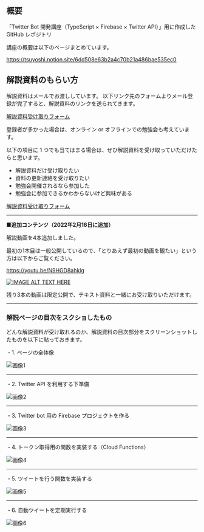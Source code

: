 ## 概要

「Twitter Bot 開発講座（TypeScript × Firebase × Twitter API）」用に作成した GitHub レポジトリ

講座の概要は以下のページまとめています。

https://tsuyoshi.notion.site/6dd508e63b2a4c70b21a486bae535ec0

## 解説資料のもらい方

解説資料はメールでお渡ししています。
以下リンク先のフォームよりメール登録が完了すると、解説資料のリンクを送られてきます。

[解説資料受け取りフォーム](https://automation001.jp/p/r/Zksi5egk)

登録者が多かった場合は、オンライン or オフラインでの勉強会も考えています。

以下の項目に 1 つでも当てはまる場合は、ぜひ解説資料を受け取っていただけたらと思います。

- 解説資料だけ受け取りたい
- 資料の更新連絡を受け取りたい
- 勉強会開催されるなら参加した
- 勉強会に参加できるかわからないけど興味がある

[解説資料受け取りフォーム](https://automation001.jp/p/r/Zksi5egk)


---

**■追加コンテンツ（2022年2月16日に追加）**

解説動画を4本追加しました。

最初の1本目は一般公開しているので、「とりあえず最初の動画を観たい」という方は以下からご覧ください。

https://youtu.be/N9HGD8ahklg


[![IMAGE ALT TEXT HERE](https://img.youtube.com/vi/N9HGD8ahklg/0.jpg)](https://www.youtube.com/watch?v=N9HGD8ahklg)


残り3本の動画は限定公開で、テキスト資料と一緒にお受け取りいただけます。

---

### 解説ページの目次をスクショしたもの

どんな解説資料が受け取れるのか、解説資料の目次部分をスクリーンショットしたものを以下に貼っておきます。

・1. ページの全体像

![画像1](./docs/images/twitter-bot-seminar-page-1.png)

---

・2. Twitter API を利用する下準備

![画像2](./docs/images/twitter-bot-seminar-page-2.png)

---

・3. Twitter bot 用の Firebase プロジェクトを作る

![画像3](./docs/images/twitter-bot-seminar-page-3.png)

---

・4. トークン取得用の関数を実装する（Cloud Functions）

![画像4](./docs/images/twitter-bot-seminar-page-4.png)

---

・5. ツイートを行う関数を実装する

![画像5](./docs/images/twitter-bot-seminar-page-5.png)

---

・6. 自動ツイートを定期実行する

![画像6](./docs/images/twitter-bot-seminar-page-6.png)
